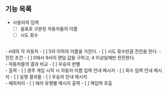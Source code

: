 ## 기능 목록

- 사용자의 입력
  - [ ] 쉼표로 구분된 자동차들의 이름  
  - [ ] 시도 횟수  
<br>
- n대의 각 자동차  
  - [ ] 5자 이하의 이름을 가진다.
  - [ ] 시도 횟수만큼 전진을 한다.
    - 전진 조건  
      - [ ] 0에서 9사이 랜덤 값을 구하고, 4 이상일때만 전진한다.  
<br>
- 자동차들의 결과 비교  
  - [ ] 우승자 판별  
<br>
- 출력  
  - [ ] 경주 게임 시작 시 자동차 이름 입력 안내 메시지  
  - [ ] 회수 입력 안내 메시지
  - [ ] 실행 결과들
  - [ ] 우승자 안내 메시지  
<br>
- 예외처리  
  - [ ] 에러 유형별 메시지 출력
  - [ ] 재입력 호출  